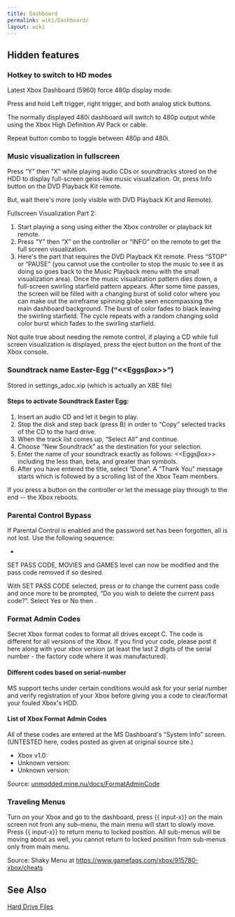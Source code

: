 ```yaml
---
title: Dashboard
permalink: wiki/Dashboard/
layout: wiki
---
```


Hidden features
---------------

### Hotkey to switch to HD modes

Latest Xbox Dashboard (5960) force 480p display mode:

Press and hold Left trigger, right trigger, and both analog stick
buttons.

The normally displayed 480i dashboard will switch to 480p output while
using the Xbox High Definition AV Pack or cable.

Repeat button combo to toggle between 480p and 480i.

### Music visualization in fullscreen

Press “Y” then “X” while playing audio CDs or soundtracks stored on the
HDD to display full-screen geiss-like music visualization. Or, press
Info button on the DVD Playback Kit remote.

But, wait there's more (only visible with DVD Playback Kit and Remote).

Fullscreen Visualization Part 2:

1.  Start playing a song using either the Xbox controller or playback
    kit remote.
2.  Press “Y” then “X” on the controller or “INFO” on the remote to get
    the full screen visualization.
3.  Here's the part that requires the DVD Playback Kit remote. Press
    “STOP” or “PAUSE” (you cannot use the controller to stop the music
    to see it as doing so goes back to the Music Playback menu with the
    small visualization area). Once the music visualization pattern dies
    down, a full-screen swirling starfield pattern appears. After some
    time passes, the screen will be filled with a changing burst of
    solid color where you can make out the wireframe spinning globe seen
    encompassing the main dashboard background. The burst of color fades
    to black leaving the swirling starfield. The cycle repeats with a
    random changing solid color burst which fades to the swirling
    starfield.

Not quite true about needing the remote control, if playing a CD while
full screen visualization is displayed, press the eject button on the
front of the Xbox console.

### Soundtrack name Easter-Egg (“&lt;<Eggs&beta;ox>&gt;”)

Stored in settings\_adoc.xip (which is actually an XBE file)

#### Steps to activate Soundtrack Easter Egg:

1.  Insert an audio CD and let it begin to play.
2.  Stop the disk and step back (press B) in order to “Copy” selected
    tracks of the CD to the hard drive.
3.  When the track list comes up, “Select All” and continue.
4.  Choose “New Soundtrack” as the destination for your selection.
5.  Enter the name of your soundtrack exactly as follows:
    &lt;<Eggs&beta;ox>&gt; including the less than, beta, and greater
    than symbols.
6.  After you have entered the title, select “Done”. A “Thank You”
    message starts which is followed by a scrolling list of the Xbox
    Team members.

If you press a button on the controller or let the message play through
to the end -- the Xbox reboots.

### Parental Control Bypass

If Parental Control is enabled and the password set has been forgotten,
all is not lost. Use the following sequence:

-   

SET PASS CODE, MOVIES and GAMES level can now be modified and the pass
code removed if so desired.

With SET PASS CODE selected, press or to change the current pass code
and once more to be prompted, “Do you wish to delete the current pass
code?”. Select Yes or No then .

### Format Admin Codes

Secret Xbox format codes to format all drives except C. The code is
different for all versions of the Xbox. If you find your code, please
post it here along with your xbox version (at least the last 2 digits of
the serial number - the factory code where it was manufactured).

#### Different codes based on serial-number

MS support techs under certain conditions would ask for your serial
number and verify registration of your Xbox before giving you a code to
clear/format your fouled Xbox's HDD.

#### List of Xbox Format Admin Codes

All of these codes are entered at the MS Dashboard's “System Info”
screen. (UNTESTED here, codes posted as given at original source site.)

-   Xbox v1.0:
-   Unknown version:
-   Unknown version:

Source:
[unmodded.mine.nu/docs/FormatAdminCode](https://web.archive.org/web/20041010231137/http://unmodded.mine.nu:80/docs/FormatAdminCode)

### Traveling Menus

Turn on your Xbox and go to the dashboard, press {{ input-x}} on the
main screen not from any sub-menu, the main menu will start to slowly
move. Press {{ input-x}} to return menu to locked position. All
sub-menus will be moving about as well, you cannot return to locked
position from sub-menus only from main menu.

Source: Shaky Menu at <https://www.gamefaqs.com/xbox/915780-xbox/cheats>

See Also
--------

[Hard Drive Files](/wiki/Hard_Drive_Files "wikilink")
